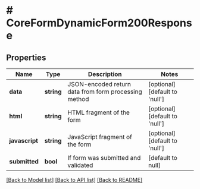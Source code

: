 # # CoreFormDynamicForm200Response

## Properties

Name | Type | Description | Notes
------------ | ------------- | ------------- | -------------
**data** | **string** | JSON-encoded return data from form processing method | [optional] [default to 'null']
**html** | **string** | HTML fragment of the form | [optional] [default to 'null']
**javascript** | **string** | JavaScript fragment of the form | [optional] [default to 'null']
**submitted** | **bool** | If form was submitted and validated | [default to null]

[[Back to Model list]](../../README.md#models) [[Back to API list]](../../README.md#endpoints) [[Back to README]](../../README.md)
